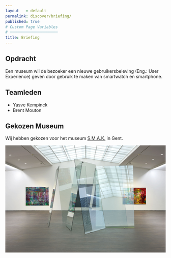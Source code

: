 ```yaml
---
layout   : default
permalink: discover/briefing/
published: true
# Custom Page Variables
# ─────────────────────
title: Briefing
---
```


Opdracht
--------

Een museum wil de bezoeker een nieuwe gebruikersbeleving (Eng.: User Experience) geven door gebruik te maken van smartwatch en smartphone.

Teamleden
---------

 - Yasve Kempinck
 - Brent Mouton

Gekozen Museum
--------------
Wij hebben gekozen  voor het museum <a href="https://www.smak.be" target="blank"> S.M.A.K.</a> in Gent.

<img class="img-large" src="../../img/smak.jpg">